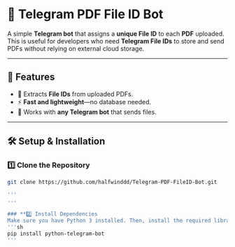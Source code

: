 # 📄 Telegram PDF File ID Bot

A simple **Telegram bot** that assigns a **unique File ID** to each **PDF** uploaded. This is useful for developers who need **Telegram File IDs** to store and send PDFs without relying on external cloud storage.

---

## 🚀 Features
- 📂 Extracts **File IDs** from uploaded PDFs.  
- ⚡ **Fast and lightweight**—no database needed.  
- 🔄 Works with **any Telegram bot** that sends files.  

---

## 🛠️ Setup & Installation

### **1️⃣ Clone the Repository**
```sh
git clone https://github.com/halfwinddd/Telegram-PDF-FileID-Bot.git

'''
---

### **2️⃣ Install Dependencies
Make sure you have Python 3 installed. Then, install the required library:
'''sh
pip install python-telegram-bot
'''
